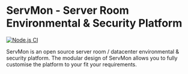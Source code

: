 # ServMon - Server Room Environmental & Security Platform
[![Node.js CI](https://github.com/JYewman/ServMon/actions/workflows/node.js.yml/badge.svg?branch=master)](https://github.com/JYewman/ServMon/actions/workflows/node.js.yml)

ServMon is an open source server room / datacenter environmental & security platform. The modular design of ServMon allows you to fully customise the platform to your fit your requirements.

